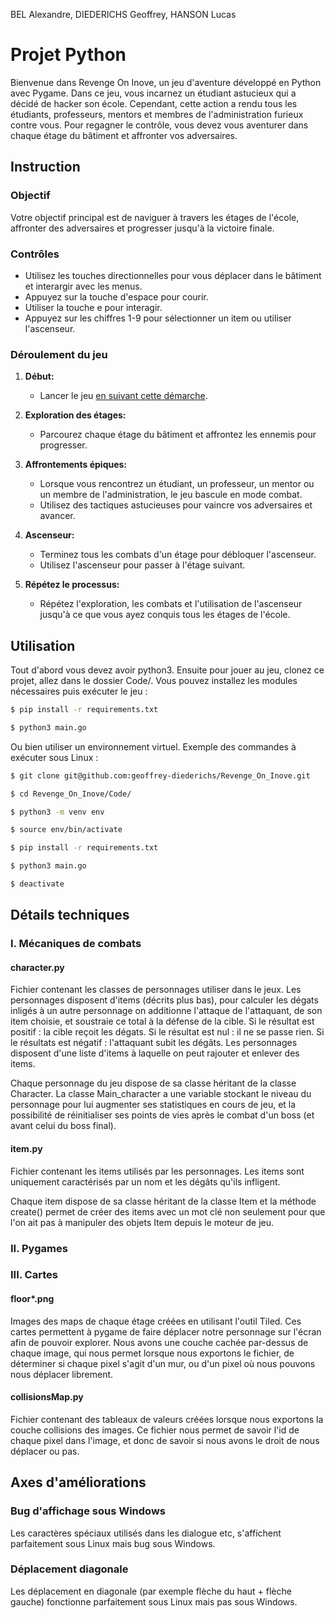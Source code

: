 BEL Alexandre, DIEDERICHS Geoffrey, HANSON Lucas

# Projet Python

Bienvenue dans Revenge On Inove, un jeu d'aventure développé en Python avec Pygame. Dans ce jeu, vous incarnez un étudiant astucieux qui a décidé de hacker son école. Cependant, cette action a rendu tous les étudiants, professeurs, mentors et membres de l'administration furieux contre vous. Pour regagner le contrôle, vous devez vous aventurer dans chaque étage du bâtiment et affronter vos adversaires.

## Instruction

### Objectif
Votre objectif principal est de naviguer à travers les étages de l'école, affronter des adversaires et progresser jusqu'à la victoire finale.

### Contrôles
- Utilisez les touches directionnelles pour vous déplacer dans le bâtiment et interargir avec les menus.
- Appuyez sur la touche d'espace pour courir.
- Utiliser la touche e pour interagir.
- Appuyez sur les chiffres 1-9 pour sélectionner un item ou utiliser l'ascenseur.

### Déroulement du jeu
1. **Début:**
   - Lancer le jeu [en suivant cette démarche](#utilisation).

2. **Exploration des étages:**
   - Parcourez chaque étage du bâtiment et affrontez les ennemis pour progresser.

3. **Affrontements épiques:**
   - Lorsque vous rencontrez un étudiant, un professeur, un mentor ou un membre de l'administration, le jeu bascule en mode combat.
   - Utilisez des tactiques astucieuses pour vaincre vos adversaires et avancer.

4. **Ascenseur:**
   - Terminez tous les combats d'un étage pour débloquer l'ascenseur.
   - Utilisez l'ascenseur pour passer à l'étage suivant.

5. **Répétez le processus:**
   - Répétez l'exploration, les combats et l'utilisation de l'ascenseur jusqu'à ce que vous ayez conquis tous les étages de l'école.

## Utilisation

Tout d'abord vous devez avoir python3. Ensuite pour jouer au jeu, clonez ce projet, allez dans le dossier Code/. Vous pouvez installez les modules nécessaires puis exécuter le jeu :

```bash
$ pip install -r requirements.txt

$ python3 main.go
```

Ou bien utiliser un environnement virtuel. Exemple des commandes à exécuter sous Linux :

```bash
$ git clone git@github.com:geoffrey-diederichs/Revenge_On_Inove.git

$ cd Revenge_On_Inove/Code/

$ python3 -m venv env

$ source env/bin/activate

$ pip install -r requirements.txt

$ python3 main.go

$ deactivate
```

## Détails techniques

### I. Mécaniques de combats

#### character.py

Fichier contenant les classes de personnages utiliser dans le jeux. Les personnages disposent d'items (décrits plus bas), pour calculer les dégats inligés à un autre personnage on additionne l'attaque de l'attaquant, de son item choisie, et soustraie ce total à la défense de la cible. Si le résultat est positif : la cible reçoit les dégats. Si le résultat est nul : il ne se passe rien. Si le résultats est négatif : l'attaquant subit les dégâts. Les personnages disposent d'une liste d'items à laquelle on peut rajouter et enlever des items.

Chaque personnage du jeu dispose de sa classe héritant de la classe Character. La classe Main_character a une variable stockant le niveau du personnage pour lui augmenter ses statistiques en cours de jeu, et la possibilité de réinitialiser ses points de vies après le combat d'un boss (et avant celui du boss final).

#### item.py

Fichier contenant les items utilisés par les personnages. Les items sont uniquement caractérisés par un nom et les dégâts qu'ils infligent. 

Chaque item dispose de sa classe héritant de la classe Item et la méthode create() permet de créer des items avec un mot clé non seulement pour que l'on ait pas à manipuler des objets Item depuis le moteur de jeu.

### II. Pygames

### III. Cartes

#### floor*.png

Images des maps de chaque étage créées en utilisant l'outil Tiled. Ces cartes permettent à pygame de faire déplacer notre personnage sur l'écran afin de pouvoir explorer. Nous avons une couche cachée par-dessus de chaque image, qui nous permet lorsque nous exportons le fichier, de déterminer si chaque pixel s'agit d'un mur, ou d'un pixel où nous pouvons nous déplacer librement.

#### collisionsMap.py

Fichier contenant des tableaux de valeurs créées lorsque nous exportons la couche collisions des images. Ce fichier nous permet de savoir l'id de chaque pixel dans l'image, et donc de savoir si nous avons le droit de nous déplacer ou pas.

## Axes d'améliorations

### Bug d'affichage sous Windows

Les caractères spéciaux utilisés dans les dialogue etc, s'affichent parfaitement sous Linux mais bug sous Windows.

### Déplacement diagonale

Les déplacement en diagonale (par exemple flèche du haut + flèche gauche) fonctionne parfaitement sous Linux mais pas sous Windows.
